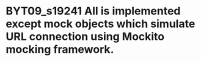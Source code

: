# BYT09_s19241 All is implemented except mock objects which simulate URL connection using Mockito mocking framework.
